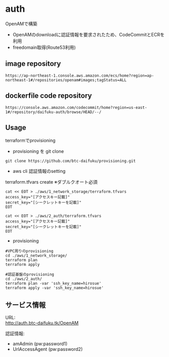 # auth

OpenAMで構築

+ OpenAMのdownloadに認証情報を要求されたため、CodeCommitとECRを利用
+ freedomain取得(Route53利用)

## image repository

```
https://ap-northeast-1.console.aws.amazon.com/ecs/home?region=ap-northeast-1#/repositories/openam#images;tagStatus=ALL
```

## dockerfile code repository

```
https://console.aws.amazon.com/codecommit/home?region=us-east-1#/repository/daifuku-auth/browse/HEAD/--/
```

## Usage

terraformでprovisioning

+ provisioning を git clone

```
git clone https://github.com/btc-daifuku/provisioning.git
```

+ aws cli 認証情報のsetting

terraform.tfvars create
※ダブルクオート必須

```
cat << EOT > ./aws/1_network_storage/terraform.tfvars
access_key="[アクセスキー記載]"
secret_key="[シークレットキーを記載]"
EOT
```

```
cat << EOT > ./aws/2_auth/terraform.tfvars
access_key="[アクセスキー記載]"
secret_key="[シークレットキーを記載]"
EOT
```

+ provisioning

```
#VPC周りのprovisioning
cd ./aws/1_network_storage/
terraform plan
terraform apply

#認証基盤のprovisioning
cd ./aws/2_auth/
terraform plan -var 'ssh_key_name=hirosue'
terraform apply -var 'ssh_key_name=hirosue'
```

## サービス情報

URL:<br>
http://auth.btc-daifuku.tk/OpenAM


認証情報:
+ amAdmin (pw:password1)
+ UrlAccessAgent (pw:password2)
